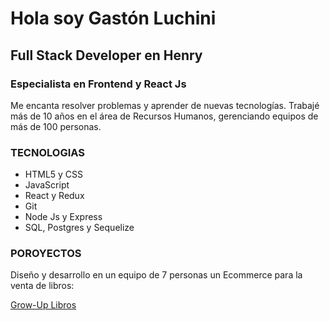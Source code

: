 
# Hola soy Gastón Luchini
## Full Stack Developer en Henry
### Especialista en Frontend y React Js


Me encanta resolver problemas y aprender de nuevas tecnologías. Trabajé más de 10 años en el área de Recursos Humanos, gerenciando equipos de más de 100 personas.

### TECNOLOGIAS
* HTML5 y CSS
* JavaScript
* React y Redux
* Git
* Node Js y Express
* SQL, Postgres y Sequelize

### POROYECTOS
Diseño y desarrollo en un equipo de 7 personas un Ecommerce para la venta de libros:

[Grow-Up Libros](https://e-commerce-books.vercel.app/home/ "Ecommerce")